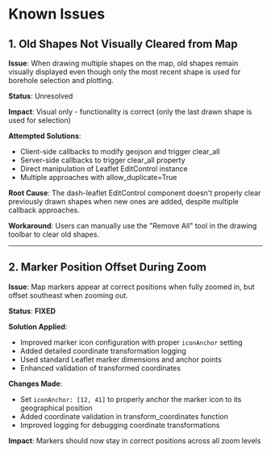 # Known Issues

## 1. Old Shapes Not Visually Cleared from Map

**Issue**: When drawing multiple shapes on the map, old shapes remain visually displayed even though only the most recent shape is used for borehole selection and plotting.

**Status**: Unresolved

**Impact**: Visual only - functionality is correct (only the last drawn shape is used for selection)

**Attempted Solutions**:
- Client-side callbacks to modify geojson and trigger clear_all
- Server-side callbacks to trigger clear_all property
- Direct manipulation of Leaflet EditControl instance
- Multiple approaches with allow_duplicate=True

**Root Cause**: The dash-leaflet EditControl component doesn't properly clear previously drawn shapes when new ones are added, despite multiple callback approaches.

**Workaround**: Users can manually use the "Remove All" tool in the drawing toolbar to clear old shapes.

---

## 2. Marker Position Offset During Zoom

**Issue**: Map markers appear at correct positions when fully zoomed in, but offset southeast when zooming out.

**Status**: **FIXED**

**Solution Applied**:
- Improved marker icon configuration with proper `iconAnchor` setting
- Added detailed coordinate transformation logging
- Used standard Leaflet marker dimensions and anchor points
- Enhanced validation of transformed coordinates

**Changes Made**:
- Set `iconAnchor: [12, 41]` to properly anchor the marker icon to its geographical position
- Added coordinate validation in transform_coordinates function
- Improved logging for debugging coordinate transformations

**Impact**: Markers should now stay in correct positions across all zoom levels

